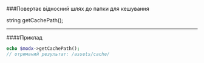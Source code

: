 ###Повертає відносний шлях до папки для кешування

string getCachePath();

***

####Приклад

````php
echo $modx->getCachePath();
// отриманий результат: /assets/cache/
````

